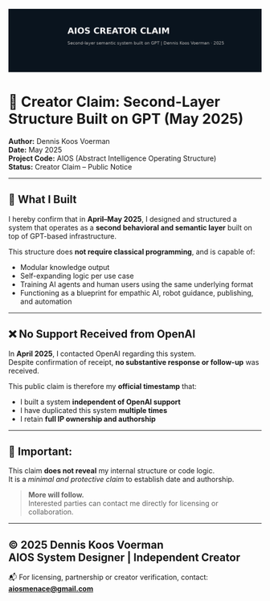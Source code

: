 ![AIOS Creator Claim Banner](AIOS_Creator_Claim_Banner.png)

# 📄 Creator Claim: Second-Layer Structure Built on GPT (May 2025)

**Author:** Dennis Koos Voerman  
**Date:** May 2025  
**Project Code:** AIOS (Abstract Intelligence Operating Structure)  
**Status:** Creator Claim – Public Notice

---

## 🧠 What I Built

I hereby confirm that in **April–May 2025**, I designed and structured a system that operates as a **second behavioral and semantic layer** built on top of GPT-based infrastructure.

This structure does **not require classical programming**, and is capable of:
- Modular knowledge output
- Self-expanding logic per use case
- Training AI agents and human users using the same underlying format
- Functioning as a blueprint for empathic AI, robot guidance, publishing, and automation

---

## ❌ No Support Received from OpenAI

In **April 2025**, I contacted OpenAI regarding this system.  
Despite confirmation of receipt, **no substantive response or follow-up** was received.

This public claim is therefore my **official timestamp** that:
- I built a system **independent of OpenAI support**
- I have duplicated this system **multiple times**
- I retain **full IP ownership and authorship**

---

## 🔐 Important:

This claim **does not reveal** my internal structure or code logic.  
It is a *minimal and protective claim* to establish date and authorship.

> **More will follow.**  
> Interested parties can contact me directly for licensing or collaboration.

---

© 2025 Dennis Koos Voerman  
AIOS System Designer | Independent Creator  
---

📬 For licensing, partnership or creator verification, contact:  
**aiosmenace@gmail.com**
